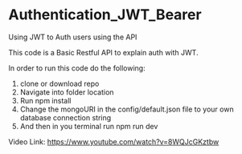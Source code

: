 # Authentication_JWT_Bearer
Using JWT to Auth users using the API

This code is a Basic Restful API to explain auth with JWT.

In order to run this code do the following:
1. clone or download repo
2. Navigate into folder location
3. Run npm install
4. Change the mongoURI in the config/default.json file to your own database connection string
5. And then in you terminal run npm run dev

Video Link:
https://www.youtube.com/watch?v=8WQJcGKztbw
